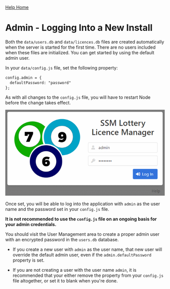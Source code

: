 [Help Home](index.md)

# Admin - Logging Into a New Install

Both the `data/users.db` and `data/licences.db` files are created automatically
when the server is started for the first time.  There are no users included
when these files are initialized.  You can get started by using the default admin user.

In your `data/config.js` file, set the following property:

    config.admin = {
      defaultPassword: "password"
    };

As with all changes to the `config.js` file, you will have to restart Node
before the change takes effect.

![Login Prompt](images/admin-login.png)

Once set, you will be able to log into the application with `admin` as
the user name and the password set in your `config.js` file.

**It is not recommended to use the `config.js` file on an ongoing basis
for your admin credentials.**

You should visit the User Management area
to create a proper admin user with an encrypted password in the `users.db` database.

- If you create a new user with `admin` as the user name,
  that new user will override the default admin user, even if the `admin.defaultPassword` property is set.

- If you are not creating a user with the user name `admin`,
  it is recommended that your either remove the property from your `config.js` file altogether,
  or set it to blank when you're done.
